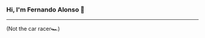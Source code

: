 ### Hi, I'm Fernando Alonso 👋
---

(Not the car racer🏎) 


<!--
**alonsopf/alonsopf** is a ✨ _special_ ✨ repository because its `README.md` (this file) appears on your GitHub profile.

![My github stats](https://github-readme-stats.vercel.app/api?username=alonsopf&show_icons=true)

-->
